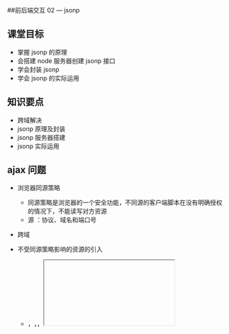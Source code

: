 ##前后端交互 02 — jsonp

## 课堂目标

- 掌握 jsonp 的原理
- 会搭建 node 服务器创建 jsonp 接口
- 学会封装 jsonp
- 学会 jsonp 的实际运用

## 知识要点

- 跨域解决
- jsonp 原理及封装
- jsonp 服务器搭建
- jsonp 实际运用

## ajax 问题

- 浏览器同源策略

  - 同源策略是浏览器的一个安全功能，不同源的客户端脚本在没有明确授权的情况下，不能读写对方资源
  - 源 ：协议、域名和端口号

- 跨域

- 不受同源策略影响的资源的引入

  - <script src="..."></script>，<img>，<link>，<iframe>

## jsonp

JSONP\*(JSON with Padding)解决跨域问题；可以让网页从别的域名（网站）那获取资料，即跨域读取数据。

- jsonp 原理

- 通过 script 来实现跨域；

- 服务端实现

- 请求百度接口

  ```js
  https://sp0.baidu.com/5a1Fazu8AA54nxGko9WTAnF6hhy/su?wd=hello&cb=succFn
  ```

​

## jsonp 封装

## 蘑菇街案例实现

- 实现动态数据的获取及渲染

  ```js
  https://list.mogu.com/search?callback=jQuery2110599693622515429_1558943916971&_version=8193&ratio=3%3A4&cKey=15&page=1&sort=pop&ad=0&fcid=52014&action=food
  ```

- 实现滚动底部数据的重新获取及更新

- jsonp 问题

​ 1.只能是 get 请求

​ 2.安全性问题

## 总结

- jsonp 原理
- jsonp 封装
- 会搭建 node 服务器创建 jsonp 接口
- jsonp 实际运用
